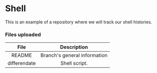 # Shell
This is an example of a repository where we will track our shell histories.

### Files uploaded

| File   | Description                  |
| :---:  |    :---:                     |   
| README | Branch's general information |
| differendate | Shell script.          |
